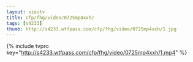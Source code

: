 ```yaml
--- 
layout: sieutv
title: cfp/fhg/video/0725mp4xxh/
tags: [s4233]
thumb: http://s4233.wtfpass.com/cfp/fhg/video/0725mp4xxh/1.jpg
---
```

{% include tvpro key="http://s4233.wtfpass.com/cfp/fhg/video/0725mp4xxh/1.mp4" %} 
